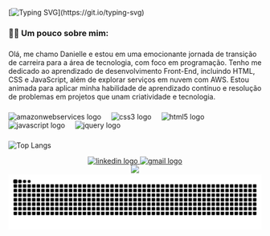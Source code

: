 [![Typing SVG](https://readme-typing-svg.demolab.com?font=Roboto&pause=1000&color=4E28B0&width=435&lines=Hello+World!!+Welcolme!)](https://git.io/typing-svg)

<h3 align="left">👩‍💻  Um pouco sobre mim:</h3>

###

<p align="left">Olá, me chamo Danielle e estou em uma emocionante jornada de transição de carreira para a área de tecnologia, com foco em programação. Tenho me dedicado ao aprendizado de desenvolvimento Front-End, incluindo HTML, CSS e JavaScript, além de explorar serviços em nuvem com AWS. Estou animada para aplicar minha habilidade de aprendizado contínuo e resolução de problemas em projetos que unam criatividade e tecnologia.</p>

###

<div align="left">
  <img src="https://cdn.jsdelivr.net/gh/devicons/devicon/icons/amazonwebservices/amazonwebservices-line-wordmark.svg" height="40" alt="amazonwebservices logo"  />
  <img width="12" />
  <img src="https://cdn.jsdelivr.net/gh/devicons/devicon/icons/css3/css3-original.svg" height="40" alt="css3 logo"  />
  <img width="12" />
  <img src="https://cdn.jsdelivr.net/gh/devicons/devicon/icons/html5/html5-original.svg" height="40" alt="html5 logo"  />
  <img width="12" />
  <img src="https://cdn.jsdelivr.net/gh/devicons/devicon/icons/javascript/javascript-original.svg" height="40" alt="javascript logo"  />
  <img width="12" />
  <img src="https://cdn.jsdelivr.net/gh/devicons/devicon/icons/jquery/jquery-original.svg" height="40" alt="jquery logo"  />
</div>

###

![Top Langs](https://github-readme-stats.vercel.app/api/top-langs/?username=anuraghazra&hide_progress=true)


<div align="center">
  <a href="https://www.linkedin.com/in/daniellepereira1992/" target="_blank">
    <img src="https://img.shields.io/static/v1?message=LinkedIn&logo=linkedin&label=&color=0077B5&logoColor=white&labelColor=&style=for-the-badge" height="25" alt="linkedin logo"  />
  </a>
  <a href="daniellepereira1992@gmail.com" target="_blank">
    <img src="https://img.shields.io/static/v1?message=Gmail&logo=gmail&label=&color=D14836&logoColor=white&labelColor=&style=for-the-badge" height="25" alt="gmail logo"  />
  </a>
</div>

<div align="center">
  <img src="https://visitor-badge.laobi.icu/badge?page_id=DaniellePereiraS.DaniellePereiraS&"  />
</div>

<img src="https://raw.githubusercontent.com/DaniellePereiraS/DaniellePereiraS/output/snake.svg" alt="Snake animation" />

###
<!--
**DaniellePereiraS/DaniellePereiraS** is a ✨ _special_ ✨ repository because its `README.md` (this file) appears on your GitHub profile.

Here are some ideas to get you started:

- 🔭 I’m currently working on ...
- 🌱 I’m currently learning ...
- 👯 I’m looking to collaborate on ...
- 🤔 I’m looking for help with ...
- 💬 Ask me about ...
- 📫 How to reach me: ...
- 😄 Pronouns: ...
- ⚡ Fun fact: ...
-->
